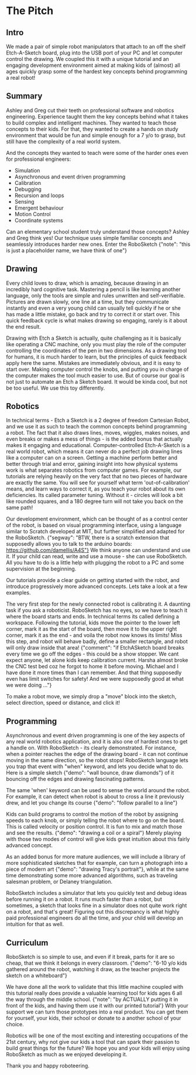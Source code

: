 # The Pitch

## Intro

We made a pair of simple robot manipulators that attach to an off the shelf Etch-A-Sketch board, plug into the USB port of your PC and let computer control the drawing. We coupled this it with a unique tutorial and an engaging development environment aimed at making kids of (almost) all ages quickly grasp some of the hardest key concepts behind programming a real robot!

## Summary

Ashley and Greg cut their teeth on professional software and robotics engineering. Experience taught them the key concepts behind what it takes to build complex and intelligent machines. They wanted to teach those concepts to their kids. For that, they wanted to create a hands on study environment that would be fun and simple enough for a 7 y/o to grasp, but still have the complexity of a real world system. 

And the concepts they wanted to teach were some of the harder ones even for professional engineers:

* Simulation
* Asynchronous and event driven programming
* Calibration
* Debugging
* Recursion and loops  
* Sensing
* Emergent behaviour
* Motion Control   
* Coordinate systems

Can an elementary school student truly understand those concepts? Ashley and Greg think yes! Our technique uses simple familiar concepts  and seamlessly introduces harder new ones. Enter the RoboSketch {"note": "this is just a placeholder name, we have think of one"}

## Drawing

Every child loves to draw, which is amazing, because drawing in an incredibly hard cognitive task. Mastering a pencil is like learning another language, only the tools are simple and rules unwritten and self-verifiable. Pictures are drawn slowly, one line at a time, but they communicate instantly and even a very young child can usually tell quickly if he or she has made a little mistake, go back and try to correct it or start over. This quick feedback cycle is what makes drawing so engaging, rarely is it about the end result.

Drawing with Etch a Sketch is actually, quite challenging as it is basically like operating a CNC machine, only you must play the role of the computer controlling the coordinates of the pen in two dimensions. As a drawing tool for humans, it is much harder to learn, but the principles of quick feedback apply here the same. Mistakes are immediately obvious, and it is easy to start over. Making computer control the knobs, and putting you in charge of the computer makes the tool much easier to use. But of course our goal is not just to automate an Etch a Sketch board. It would be kinda cool, but not be too useful. We use this toy differently.

## Robotics

In technical terms - Etch a Sketch is a 2 degree of freedom Cartesian Robot, and we use it as such to teach the common concepts behind programming a robot. The fact that it also draws lines, moves, wiggles, makes noises, and even breaks or makes a mess of things - is the added bonus that actually makes it engaging and educational. Computer-controlled Etch-A-Sketch is a real world robot, which means it can never do a perfect job drawing lines like a computer can on a screen. Getting a machine perform better and better through trial and error, gaining insight into how physical systems work is what separates robotics from computer games. For example, our tutorials are relying heavily on the very fact that no two pieces of hardware are exactly the same. You will see for yourself what term 'out-of-calibration' means, and learn ways to correct it, as you teach your robot about its own deficiencies. Its called parameter tuning. Without it - circles will look a bit like  rounded squares, and a 180 degree turn will not take you back on the same path!

Our development environment, which can be thought of as a control center of the robot, is based on visual programming interface, using a language similar to Scratch developed at MIT, but further simplified and adapted for the RoboSketch. {"segway": "BTW, there is a scratch extension that supposedly allows you to talk to the arduino boards: https://github.com/damellis/A4S"} We think anyone can understand and use it. If your child can read, write and use a mouse - she can use RoboSketch. All you have to do is a little help with plugging the robot to a PC and some supervision at the beginning.

Our tutorials provide a clear guide on getting started with the robot, and introduce progressively more advanced concepts. Lets take a look at a few examples. 

The very first step for the newly connected robot is calibrating it. A daunting task if you ask a roboticist. RoboSketch has no eyes, so we have to teach it where the board starts and ends. In technical terms its called defining a workspace. Following the tutorial, kids move the pointer to the lower left corner, mark it as the start of the board, then move it to the upper right corner, mark it as the end - and voila the robot now knows its limits! Miss this step, and robot will behave badly, define a smaller rectangle, and robot will only draw inside that area! {"comment": "if EtchASketch board breaks every time we go off the edges - this could be a show stopper. We cant expect anyone, let alone kids keep calibration current. Harsha almost broke the CNC test bed coz he forgot to home it before moving. Michael and I have done it more times than I can remember. And that thing supposedly even has limit switches for safety! And we were supposedly good at what we were doing ..."} 

To make a robot move, we simply drop a "move" block into the sketch, select direction, speed or distance, and click it!

## Programming

Asynchronous and event driven programming is one of the key aspects of any real world robotics application, and it is also one of hardest ones to get a handle on. With RoboSketch - its clearly demonstrated. For instance, when a pointer reaches the edge of the drawing board - it can not continue moving in the same direction, so the robot stops! RoboSketch language lets you trap that event with "when" keyword, and lets you decide what to do. Here is a simple sketch {"demo": "wall bounce, draw diamonds"} of it bouncing off the edges and drawing fascinating patterns.

The same 'when' keyword can be used to sense the world around the robot. For example, it can detect when robot is about to cross a line it previously drew, and let you change its course {"demo": "follow parallel to a line"}

Kids can build programs to control the motion of the robot by assigning speeds to each knob, or simply telling the robot where to go on the board. This is called velocity or position control.  It is fun to mix and match those and see the results. {"demo": "drawing a coil or a spiral"} Merely playing with those two modes of control will give kids great intuition about this fairly advanced concept.

As an added bonus for more mature audiences, we will include a library of more sophisticated sketches that for example, can turn a photograph into a piece of modern art {"demo": "drawing Tracy's portrait"}, while at the same time demonstrating some more advanced algorithms, such as traveling salesman problem, or Delaney triangulation.

RoboSketch includes a simulator that lets you quickly test and debug ideas before running it on a robot. It runs much faster than a robot, but sometimes, a sketch that looks fine in a simulator does not quite work right on a robot, and that's great! Figuring out this discrepancy is what highly paid professional engineers do all the time, and your child will develop an intuition for that as well.

## Curriculum

RoboSketch is so simple to use, and even if it break, parts for it are so cheap, that we think it belongs in every classroom. {"demo": "6-10 y/o kids gathered around the robot, watching it draw, as the teacher projects the sketch on a whiteboard"}

We have done all the work to validate that this little machine coupled with this tutorial really does provide a valuable learning tool for kids ages 6 all the way through the middle school. {"note": "by ACTUALLY putting it in front of the kids, and having them use it with our printed tutorial'} With your support we can turn those prototypes into a real product. You can get them for yourself, your kids, their school or donate to a another school of your choice. 

Robotics will be one of the most exciting and interesting occupations of the 21st century, why not give our kids a tool that can spark their passion to build great things for the future? We hope you and your kids will enjoy using RoboSketch as much as we enjoyed developing it.

Thank you and happy roboteering.
